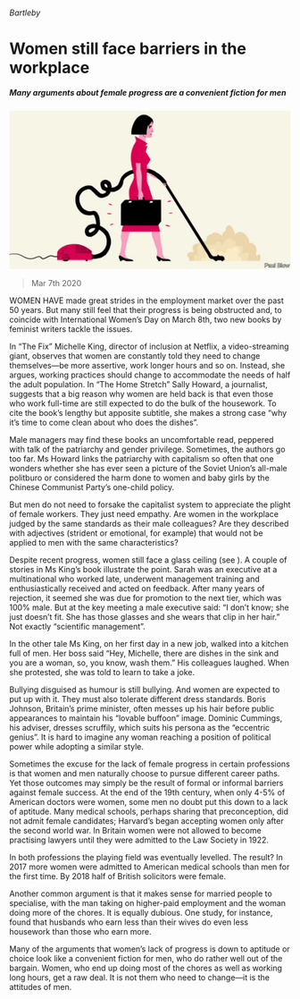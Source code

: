 ###### Bartleby

# Women still face barriers in the workplace 

##### Many arguments about female progress are a convenient fiction for men 

![image](images/20200307_WBD001_0.jpg) 

> Mar 7th 2020 

WOMEN HAVE made great strides in the employment market over the past 50 years. But many still feel that their progress is being obstructed and, to coincide with International Women’s Day on March 8th, two new books by feminist writers tackle the issues.

In “The Fix” Michelle King, director of inclusion at Netflix, a video-streaming giant, observes that women are constantly told they need to change themselves—be more assertive, work longer hours and so on. Instead, she argues, working practices should change to accommodate the needs of half the adult population. In “The Home Stretch” Sally Howard, a journalist, suggests that a big reason why women are held back is that even those who work full-time are still expected to do the bulk of the housework. To cite the book’s lengthy but apposite subtitle, she makes a strong case “why it’s time to come clean about who does the dishes”.


Male managers may find these books an uncomfortable read, peppered with talk of the patriarchy and gender privilege. Sometimes, the authors go too far. Ms Howard links the patriarchy with capitalism so often that one wonders whether she has ever seen a picture of the Soviet Union’s all-male politburo or considered the harm done to women and baby girls by the Chinese Communist Party’s one-child policy.

But men do not need to forsake the capitalist system to appreciate the plight of female workers. They just need empathy. Are women in the workplace judged by the same standards as their male colleagues? Are they described with adjectives (strident or emotional, for example) that would not be applied to men with the same characteristics?

Despite recent progress, women still face a glass ceiling (see ). A couple of stories in Ms King’s book illustrate the point. Sarah was an executive at a multinational who worked late, underwent management training and enthusiastically received and acted on feedback. After many years of rejection, it seemed she was due for promotion to the next tier, which was 100% male. But at the key meeting a male executive said: “I don’t know; she just doesn’t fit. She has those glasses and she wears that clip in her hair.” Not exactly “scientific management”.

In the other tale Ms King, on her first day in a new job, walked into a kitchen full of men. Her boss said “Hey, Michelle, there are dishes in the sink and you are a woman, so, you know, wash them.” His colleagues laughed. When she protested, she was told to learn to take a joke.

Bullying disguised as humour is still bullying. And women are expected to put up with it. They must also tolerate different dress standards. Boris Johnson, Britain’s prime minister, often messes up his hair before public appearances to maintain his “lovable buffoon” image. Dominic Cummings, his adviser, dresses scruffily, which suits his persona as the “eccentric genius”. It is hard to imagine any woman reaching a position of political power while adopting a similar style.

Sometimes the excuse for the lack of female progress in certain professions is that women and men naturally choose to pursue different career paths. Yet those outcomes may simply be the result of formal or informal barriers against female success. At the end of the 19th century, when only 4-5% of American doctors were women, some men no doubt put this down to a lack of aptitude. Many medical schools, perhaps sharing that preconception, did not admit female candidates; Harvard’s began accepting women only after the second world war. In Britain women were not allowed to become practising lawyers until they were admitted to the Law Society in 1922.

In both professions the playing field was eventually levelled. The result? In 2017 more women were admitted to American medical schools than men for the first time. By 2018 half of British solicitors were female.

Another common argument is that it makes sense for married people to specialise, with the man taking on higher-paid employment and the woman doing more of the chores. It is equally dubious. One study, for instance, found that husbands who earn less than their wives do even less housework than those who earn more.

Many of the arguments that women’s lack of progress is down to aptitude or choice look like a convenient fiction for men, who do rather well out of the bargain. Women, who end up doing most of the chores as well as working long hours, get a raw deal. It is not them who need to change—it is the attitudes of men.

